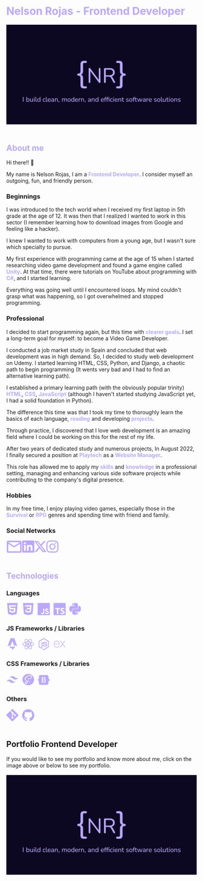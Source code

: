<h1 style="color:#baa8ff;">Nelson Rojas - Frontend Developer</h1>
    <a href="https://nelsonrojas.dev" target="_blank">
        <img src="img/og-image.png" alt="Nelson Rojas - Frontend Web Developer" />
    </a>
<br /><br />

<h2 style="color:#baa8ff;">About me</h2>

Hi there!! 👋

My name is Nelson Rojas, I am a <strong style="color: #baa8ff;">Frontend Developer</strong>. I consider myself an outgoing, fun, and friendly person.

<h3>Beginnings</h3>

I was introduced to the tech world when I received my first laptop in 5th grade at the age of 12. It was then that I realized I wanted to work in this sector (I remember learning how to download images from Google and feeling like a hacker).

I knew I wanted to work with computers from a young age, but I wasn't sure which specialty to pursue.

My first experience with programming came at the age of 15 when I started researching video game development and found a game engine called <strong style="color: #baa8ff;">Unity</strong>. At that time, there were tutorials on YouTube about programming with <strong style="color: #baa8ff;">C#</strong>, and I started learning. 

Everything was going well until I encountered loops. My mind couldn't grasp what was happening, so I got overwhelmed and stopped programming.

<h3>Professional</h3>
I decided to start programming again, but this time with 
<strong style="color: #baa8ff;">clearer goals</strong>. I set a long-term goal for myself: to become a Video Game Developer. 

I conducted a job market study in Spain and concluded that web development was in high demand. So, I decided to study web development on Udemy. I started learning HTML, CSS, Python, and Django, a chaotic path to begin programming (It wents very bad and I had to find an alternative learning path).

I established a primary learning path (with the obviously popular trinity) <strong style="color: #baa8ff;">HTML</strong>, <strong style="color: #baa8ff;">CSS</strong>, <strong style="color: #baa8ff;">JavaScript</strong> (although I haven't started studying JavaScript yet, I had a solid foundation in Python). 

The difference this time was that I took my time to thoroughly learn the basics of each language, <strong style="color: #baa8ff;">reading</strong> and developing <strong style="color: #baa8ff;">projects</strong>.

Through practice, I discovered that I love web development is an amazing field where I could be working on this for the rest of my life.

After two years of dedicated study and numerous projects, In August 2022, I finally secured a position at <strong style="color: #baa8ff;">Playtech</strong> as a <strong style="color: #baa8ff;">Website Manager</strong>.

This role has allowed me to apply my <strong style="color: #baa8ff;">skills</strong> and <strong style="color: #baa8ff;">knowledge</strong> in a professional setting, managing and enhancing various side software projects while contributing to the company's digital presence.

<h3>Hobbies</h3>

In my free time, I enjoy playing video games, especially those in the <strong style="color: #baa8ff;">Survival</strong> or <strong style="color: #baa8ff;">RPG</strong> genres and spending time with friend and family.

<h3>Social Networks</h3>
<a target="_blank" href="mailto:nelson_rojas_janda@hotmail.com">
    <img align="left" src="img/mail.svg" alt="email" width="42">
</a>
<a target="_blank" href="https://www.linkedin.com/in/nr-dev">
    <img align="left" src="img/linkedin.svg" alt="linkedin"width="32">
</a>
<a target="_blank" href="https://twitter.com/N3LSONROJ4S">
    <img align="left" src="img/x.svg" alt="x or twitter"width="32">
</a>
<a target="_blank" href="https://instagram.com/na_rj_?utm_medium=copy_link">
    <img align="left" src="img/instagram.svg" alt="instagram"width="32">
</a>
<br><br><br>

<h2 style="color:#baa8ff;">Technologies</h2>
<h3>Languages</h3>
<img width="32" align="left" style="margin-inline-end: .6rem;" src="img/html-5.svg" alt="html5" title="html5">
<img width="32" align="left" style="margin-inline-end: .6rem;" src="img/css3.svg" alt="css3" title="css">
<img width="32" align="left" style="margin-inline-end: .6rem;" src="img/javascript.svg" alt="javascript" title="javascript">
<img width="32" align="left" style="margin-inline-end: .6rem;" src="img/typescript.svg" alt="typescript" title="typescript">
<img width="32" align="left" style="margin-inline-end: .6rem;" src="img/python.svg" alt="python" title="python">
<br><br>

<h3>JS Frameworks / Libraries</h3>
<img width="32" align="left" style="margin-inline-end: .6rem;" src="img/astro.svg" alt="Astro" title="Astro">
<img width="32" align="left" style="margin-inline-end: .6rem;" src="img/react.svg" alt="react" title="react">
<img width="32" align="left" style="margin-inline-end: .6rem;" src="img/nodejs.svg" alt="nodejs" title="nodejs">
<img width="32" align="left" style="margin-inline-end: .6rem;" src="img/express-js.svg" alt="expressjs" title="expressjs">
<br><br>

<h3>CSS Frameworks / Libraries</h3>
<img width="32" align="left" style="margin-inline-end: .6rem;" src="img/tailwind-css.svg" alt="tailwindcss" title="tailwindcss">
<img width="32" align="left" style="margin-inline-end: .6rem;" src="img/sass.svg" alt="sass" title="sass">
<img width="32" align="left" style="margin-inline-end: .6rem;" src="img/bootstrap.svg" alt="bootstrap" title="bootstrap">
<br><br>

<h3>Others</h3>
<img width="32" align="left" style="margin-inline-end: .6rem;" src="img/git.svg" alt="git" title="git">
<img width="32" align="left" style="margin-inline-end: .6rem;" src="img/github.svg" alt="github" title="github">

<br><br><br>
<h2>Portfolio Frontend Developer</h2>
If you would like to see my portfolio and know more about me, click on the image above or below to see my portfolio.
<br><br>
<a href="https://nelsonrojas.dev" target="_blank">
        <img src="img/og-image.png" alt="Nelson Rojas - Frontend Web Developer" />
</a>